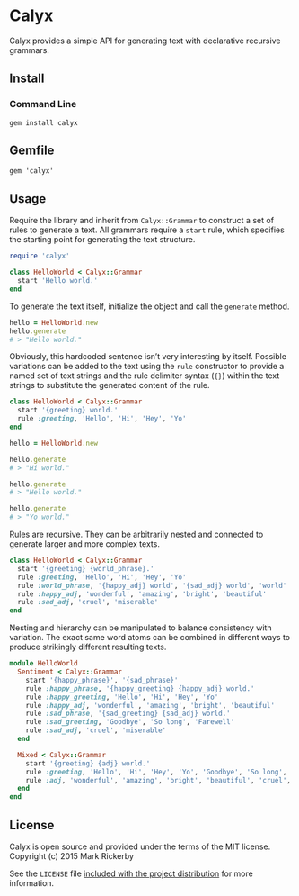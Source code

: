 # Calyx

Calyx provides a simple API for generating text with declarative recursive grammars.

## Install

### Command Line

```
gem install calyx
```

## Gemfile

```
gem 'calyx'
```

## Usage

Require the library and inherit from `Calyx::Grammar` to construct a set of rules to generate a text. All grammars require a `start` rule, which specifies the starting point for generating the text structure.

```ruby
require 'calyx'

class HelloWorld < Calyx::Grammar
  start 'Hello world.'
end
```

To generate the text itself, initialize the object and call the `generate` method.

```ruby
hello = HelloWorld.new
hello.generate
# > "Hello world."
```

Obviously, this hardcoded sentence isn’t very interesting by itself. Possible variations can be added to the text using the `rule` constructor to provide a named set of text strings and the rule delimiter syntax (`{}`) within the text strings to substitute the generated content of the rule.

```ruby
class HelloWorld < Calyx::Grammar
  start '{greeting} world.'
  rule :greeting, 'Hello', 'Hi', 'Hey', 'Yo'
end

hello = HelloWorld.new

hello.generate
# > "Hi world."

hello.generate
# > "Hello world."

hello.generate
# > "Yo world."
```

Rules are recursive. They can be arbitrarily nested and connected to generate larger and more complex texts.

```ruby
class HelloWorld < Calyx::Grammar
  start '{greeting} {world_phrase}.'
  rule :greeting, 'Hello', 'Hi', 'Hey', 'Yo'
  rule :world_phrase, '{happy_adj} world', '{sad_adj} world', 'world'
  rule :happy_adj, 'wonderful', 'amazing', 'bright', 'beautiful'
  rule :sad_adj, 'cruel', 'miserable'
end
```

Nesting and hierarchy can be manipulated to balance consistency with variation. The exact same word atoms can be combined in different ways to produce strikingly different resulting texts.

```ruby
module HelloWorld
  Sentiment < Calyx::Grammar
    start '{happy_phrase}', '{sad_phrase}'
    rule :happy_phrase, '{happy_greeting} {happy_adj} world.'
    rule :happy_greeting, 'Hello', 'Hi', 'Hey', 'Yo'
    rule :happy_adj, 'wonderful', 'amazing', 'bright', 'beautiful'
    rule :sad_phrase, '{sad_greeting} {sad_adj} world.'
    rule :sad_greeting, 'Goodbye', 'So long', 'Farewell'
    rule :sad_adj, 'cruel', 'miserable'
  end

  Mixed < Calyx::Grammar
    start '{greeting} {adj} world.'
    rule :greeting, 'Hello', 'Hi', 'Hey', 'Yo', 'Goodbye', 'So long', 'Farewell'
    rule :adj, 'wonderful', 'amazing', 'bright', 'beautiful', 'cruel', 'miserable'
  end
end
```

## License

Calyx is open source and provided under the terms of the MIT license. Copyright (c) 2015 Mark Rickerby

See the `LICENSE` file [included with the project distribution](https://github.com/maetl/calyx/blob/master/LICENSE) for more information.
